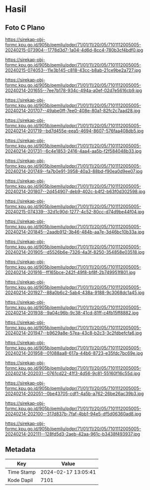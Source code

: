 # Hasil

## Foto C Plano

https://sirekap-obj-formc.kpu.go.id/905b/pemilu/pdpr/71/01/11/20/05/7101112005005-20240215-073904--1778d3d7-1a04-4d6d-8cc4-780b3cf4bdf0.jpg

https://sirekap-obj-formc.kpu.go.id/905b/pemilu/pdpr/71/01/11/20/05/7101112005005-20240215-074053--11e3b145-c818-43cc-b8ab-21ce9be2a727.jpg

https://sirekap-obj-formc.kpu.go.id/905b/pemilu/pdpr/71/01/11/20/05/7101112005005-20240214-201655--7ee7b178-934c-494a-a0ef-02d7e5616cb9.jpg

https://sirekap-obj-formc.kpu.go.id/905b/pemilu/pdpr/71/01/11/20/05/7101112005005-20240214-201707--49abe0ff-7ee0-408e-80a1-82fc2c7aad28.jpg

https://sirekap-obj-formc.kpu.go.id/905b/pemilu/pdpr/71/01/11/20/05/7101112005005-20240214-201719--bd7d455e-eea5-4694-8607-576faa408db5.jpg

https://sirekap-obj-formc.kpu.go.id/905b/pemilu/pdpr/71/01/11/20/05/7101112005005-20240214-201731--6c4e1853-2416-4aa4-aa5b-f2f584048b33.jpg

https://sirekap-obj-formc.kpu.go.id/905b/pemilu/pdpr/71/01/11/20/05/7101112005005-20240214-201749--fa7b0e91-3958-40a3-88bd-f90ea0d9ee07.jpg

https://sirekap-obj-formc.kpu.go.id/905b/pemilu/pdpr/71/01/11/20/05/7101112005005-20240214-201807--2d454907-deb9-402c-b4f2-b63f0d302598.jpg

https://sirekap-obj-formc.kpu.go.id/905b/pemilu/pdpr/71/01/11/20/05/7101112005005-20240215-074339--32d1c90d-1277-4c52-80cc-d74d9be44f04.jpg

https://sirekap-obj-formc.kpu.go.id/905b/pemilu/pdpr/71/01/11/20/05/7101112005005-20240214-201845--2aadb912-3b46-484b-aa7e-3d46bc10b33a.jpg

https://sirekap-obj-formc.kpu.go.id/905b/pemilu/pdpr/71/01/11/20/05/7101112005005-20240214-201905--d5526b6e-7326-4a3f-8250-354858e03518.jpg

https://sirekap-obj-formc.kpu.go.id/905b/pemilu/pdpr/71/01/11/20/05/7101112005005-20240214-201916--ff165bce-242f-49f8-bf8f-2b749951f801.jpg

https://sirekap-obj-formc.kpu.go.id/905b/pemilu/pdpr/71/01/11/20/05/7101112005005-20240214-201927--88a0b6c2-5ab4-438a-9188-9c3068dc1a45.jpg

https://sirekap-obj-formc.kpu.go.id/905b/pemilu/pdpr/71/01/11/20/05/7101112005005-20240214-201938--9a04c96b-9c38-41cd-81ff-c4fb15ff8882.jpg

https://sirekap-obj-formc.kpu.go.id/905b/pemilu/pdpr/71/01/11/20/05/7101112005005-20240214-201947--b9629a8e-57ea-43c8-b2c3-3c2fdbefcfa6.jpg

https://sirekap-obj-formc.kpu.go.id/905b/pemilu/pdpr/71/01/11/20/05/7101112005005-20240214-201958--01088aa8-617a-44b6-8723-e35fdc7bc69e.jpg

https://sirekap-obj-formc.kpu.go.id/905b/pemilu/pdpr/71/01/11/20/05/7101112005005-20240214-202031--0761cd22-41f3-4d56-9c81-55160f16c55d.jpg

https://sirekap-obj-formc.kpu.go.id/905b/pemilu/pdpr/71/01/11/20/05/7101112005005-20240214-202051--0be43705-cdf1-4a5b-a762-26be26ac39b3.jpg

https://sirekap-obj-formc.kpu.go.id/905b/pemilu/pdpr/71/01/11/20/05/7101112005005-20240214-202100--317d837b-7faf-4bb1-94e5-df5d06360ad8.jpg

https://sirekap-obj-formc.kpu.go.id/905b/pemilu/pdpr/71/01/11/20/05/7101112005005-20240214-202111--128fd5d3-2aeb-42aa-961c-b3438f493937.jpg


## Metadata

| Key        | Value               |
| ---------- | ------------------- |
| Time Stamp | 2024-02-17 13:05:41 |
| Kode Dapil | 7101                |



